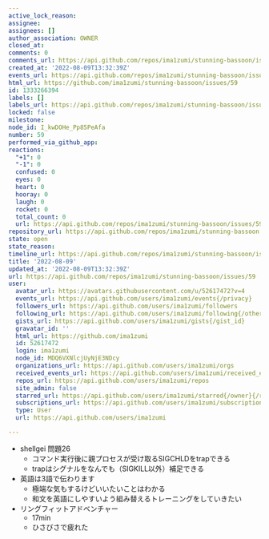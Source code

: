 ```yaml
---
active_lock_reason: 
assignee: 
assignees: []
author_association: OWNER
closed_at: 
comments: 0
comments_url: https://api.github.com/repos/ima1zumi/stunning-bassoon/issues/59/comments
created_at: '2022-08-09T13:32:39Z'
events_url: https://api.github.com/repos/ima1zumi/stunning-bassoon/issues/59/events
html_url: https://github.com/ima1zumi/stunning-bassoon/issues/59
id: 1333266394
labels: []
labels_url: https://api.github.com/repos/ima1zumi/stunning-bassoon/issues/59/labels{/name}
locked: false
milestone: 
node_id: I_kwDOHe_Pp85PeAfa
number: 59
performed_via_github_app: 
reactions:
  "+1": 0
  "-1": 0
  confused: 0
  eyes: 0
  heart: 0
  hooray: 0
  laugh: 0
  rocket: 0
  total_count: 0
  url: https://api.github.com/repos/ima1zumi/stunning-bassoon/issues/59/reactions
repository_url: https://api.github.com/repos/ima1zumi/stunning-bassoon
state: open
state_reason: 
timeline_url: https://api.github.com/repos/ima1zumi/stunning-bassoon/issues/59/timeline
title: '2022-08-09'
updated_at: '2022-08-09T13:32:39Z'
url: https://api.github.com/repos/ima1zumi/stunning-bassoon/issues/59
user:
  avatar_url: https://avatars.githubusercontent.com/u/52617472?v=4
  events_url: https://api.github.com/users/ima1zumi/events{/privacy}
  followers_url: https://api.github.com/users/ima1zumi/followers
  following_url: https://api.github.com/users/ima1zumi/following{/other_user}
  gists_url: https://api.github.com/users/ima1zumi/gists{/gist_id}
  gravatar_id: ''
  html_url: https://github.com/ima1zumi
  id: 52617472
  login: ima1zumi
  node_id: MDQ6VXNlcjUyNjE3NDcy
  organizations_url: https://api.github.com/users/ima1zumi/orgs
  received_events_url: https://api.github.com/users/ima1zumi/received_events
  repos_url: https://api.github.com/users/ima1zumi/repos
  site_admin: false
  starred_url: https://api.github.com/users/ima1zumi/starred{/owner}{/repo}
  subscriptions_url: https://api.github.com/users/ima1zumi/subscriptions
  type: User
  url: https://api.github.com/users/ima1zumi

---
```

- shellgei 問題26
    - コマンド実行後に親プロセスが受け取るSIGCHLDをtrapできる
    - trapはシグナルをなんでも（SIGKILL以外）補足できる
- 英語は3語で伝わります
    - 極端な気もするけどいいたいことはわかる
    - 和文を英語にしやすいよう組み替えるトレーニングをしていきたい
- リングフィットアドベンチャー
    - 17min
    - ひさびさで疲れた